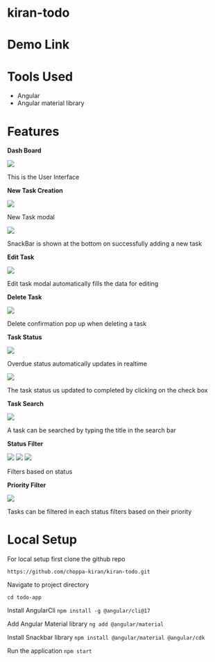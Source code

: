 # kiran-todo

# Demo Link

# Tools Used

- Angular
- Angular material library

# Features

**Dash Board**

![](src/assets/demo/dashboard.png)

This is the User Interface

**New Task Creation**

![](src/assets/demo/newTask.png)

New Task modal

![](src/assets/demo/newTaskSnackbar.png)

SnackBar is shown at the bottom on successfully adding a new task

**Edit Task**

![](src/assets/demo/editTask.png)

Edit task modal automatically fills the data for editing

**Delete Task**

![](src/assets/demo/delete.png)

Delete confirmation pop up when deleting a task

**Task Status**

![](src/assets/demo/status.png)

Overdue status automatically updates in realtime

![](src/assets/demo/completed.png)

The task status us updated to completed by clicking on the check box

**Task Search**

![](src/assets/demo/search.png)

A task can be searched by typing the title in the search bar

**Status Filter**

![](src/assets/demo/upcomingFilter.png)
![](src/assets/demo/overdueFilter.png)
![](src/assets/demo/completedFilter.png)

Filters based on status

**Priority Filter**

![](src/assets/demo/priorityFilter.png)

Tasks can be filtered in each status filters based on their priority

# Local Setup

For local setup first clone the github repo

`https://github.com/choppa-kiran/kiran-todo.git`

Navigate to project directory

`cd todo-app`

Install AngularCli
`npm install -g @angular/cli@17`

Add Angular Material library
`ng add @angular/material`

Install Snackbar library
`npm install @angular/material @angular/cdk`

Run the application
`npm start`
